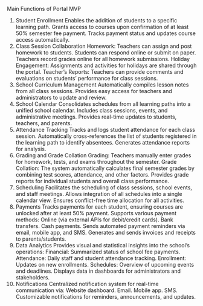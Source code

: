 Main Functions of Portal MVP
1. Student Enrollment
Enables the addition of students to a specific learning path.
Grants access to courses upon confirmation of at least 50% semester fee payment.
Tracks payment status and updates course access automatically.
2. Class Session Collaboration
Homework: Teachers can assign and post homework to students.
Students can respond online or submit on paper.
Teachers record grades online for all homework submissions.
Holiday Engagement: Assignments and activities for holidays are shared through the portal.
Teacher’s Reports: Teachers can provide comments and evaluations on students’ performance for class sessions.
3. School Curriculum Management
Automatically compiles lesson notes from all class sessions.
Provides easy access for teachers and administrators to update and review.
4. School Calendar
Consolidates schedules from all learning paths into a unified school calendar.
Includes class sessions, events, and administrative meetings.
Provides real-time updates to students, teachers, and parents.
5. Attendance Tracking
Tracks and logs student attendance for each class session.
Automatically cross-references the list of students registered in the learning path to identify absentees.
Generates attendance reports for analysis.
6. Grading and Grade Collation
Grading: Teachers manually enter grades for homework, tests, and exams throughout the semester.
Grade Collation: The system automatically calculates final semester grades by combining test scores, attendance, and other factors.
Provides grade reports for individual students and overall class performance.
7. Scheduling
Facilitates the scheduling of class sessions, school events, and staff meetings.
Allows integration of all schedules into a single calendar view.
Ensures conflict-free time allocation for all activities.
8. Payments
Tracks payments for each student, ensuring courses are unlocked after at least 50% payment.
Supports various payment methods:
Online (via external APIs for debit/credit cards).
Bank transfers.
Cash payments.
Sends automated payment reminders via email, mobile app, and SMS.
Generates and sends invoices and receipts to parents/students.
9. Data Analytics
Provides visual and statistical insights into the school’s operations:
Financial: Summarized status of school fee payments.
Attendance: Daily staff and student attendance tracking.
Enrollment: Updates on new enrollments.
Schedules: Overview of upcoming events and deadlines.
Displays data in dashboards for administrators and stakeholders.
10. Notifications
Centralized notification system for real-time communication via:
Website dashboard.
Email.
Mobile app.
SMS.
Customizable notifications for reminders, announcements, and updates.
